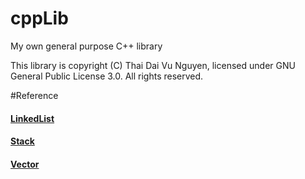 # cppLib
My own general purpose C++ library

This library is copyright (C) Thai Dai Vu Nguyen, licensed under GNU General Public License 3.0. All rights reserved.

#Reference
<h4><a href="linkedlist.md">LinkedList</a></h4>
<h4><a href="stack.md">Stack</a></h4>
<h4><a href="vector.md">Vector</a></h4>
